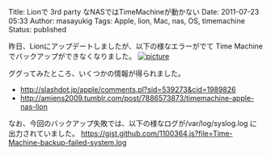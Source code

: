 Title: Lionで 3rd party なNASではTimeMachineが動かない
Date: 2011-07-23 05:33
Author: masayukig
Tags: Apple, lion, Mac, nas, OS, timemachine
Status: published

昨日、Lionにアップデートしましたが、以下の様なエラーがでて
Time Machineでバックアップができなくなりました。
[![picture](https://lh5.googleusercontent.com/-eNFciYAVxnk/Tjr6xhXwX5I/AAAAAAAAg6M/p3ABUDEbpv8/s288/5964468227_f23fe1aabe_o.png)
](https://picasaweb.google.com/lh/photo/4ufmuZEyhHGTyu3bVo7Ysg?feat=embedwebsite)

ググってみたところ、いくつかの情報が得られました。

-   <http://slashdot.jp/apple/comments.pl?sid=539273&cid=1989826>
-   <http://amiens2009.tumblr.com/post/7886573873/timemachine-apple-nas-lion>

なお、今回のバックアップ失敗では、以下の様なログが/var/log/syslog.log
に出力されていました。
<https://gist.github.com/1100364.js?file=Time-Machine-backup-failed-system.log>
